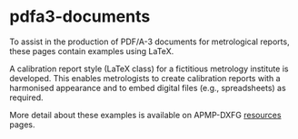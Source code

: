 # pdfa3-documents
To assist in the production of PDF/A-3 documents for metrological reports, these pages contain examples using LaTeX.

A calibration report style (LaTeX class) for a fictitious metrology institute is developed. 
This enables metrologists to create calibration reports with a harmonised appearance and to embed digital files (e.g., spreadsheets) as required.

More detail about these examples is available on APMP-DXFG [resources](https://apmp-dxfg.org/dxfg-pdfa-tut) pages.  
